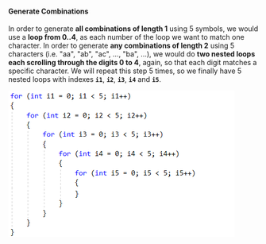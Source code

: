 #### Generate Combinations

In order to generate **all combinations of length 1** using 5 symbols, we would use a **loop from 0..4**, as each number of the loop we want to match one character. In order to generate **any combinations of length 2** using 5 characters (i.e. "aa", "ab", "ac", …, "ba", …), we would do **two nested loops each scrolling through the digits 0 to 4**, again, so that each digit matches a specific character. We will repeat this step 5 times, so we finally have 5 nested loops with indexes **`i1`**, **`i2`**, **`i3`**, **`i4`** and **`i5`**.

![](/assets/chapter-9-images/03.Five-special-letters-02.png)
